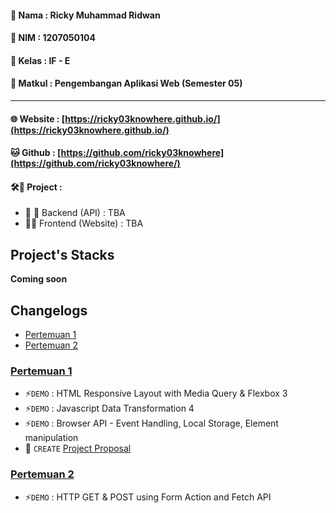 #### 📌 Nama   : Ricky Muhammad Ridwan
#### 📌 NIM	   : 1207050104
#### 📌 Kelas	 : IF - E
#### 📌 Matkul : Pengembangan Aplikasi Web (Semester 05)
-------------------------------------------

#### 🌐 Website : [https://ricky03knowhere.github.io/](https://ricky03knowhere.github.io/)
#### 🐱 Github  : [https://github.com/ricky03knowhere](https://github.com/ricky03knowhere/)
#### 🛠️🚀 Project : 
  - 💾 🔑 Backend (API) : TBA
  - 🌈✨ Frontend (Website) : TBA

## Project's Stacks
**Coming soon**
## Changelogs
- [Pertemuan 1](#pertemuan-1)
- [Pertemuan 2](#pertemuan-2)

### [Pertemuan 1](pertemuan_1)
- ⚡`DEMO` : HTML Responsive Layout with Media Query & Flexbox	3
- ⚡`DEMO` : Javascript Data Transformation	4
- ⚡`DEMO` : Browser API - Event Handling, Local Storage, Element manipulation
- 🚀 `CREATE` [Project Proposal](project_proposal)

### [Pertemuan 2](pertemuan_2)
- ⚡`DEMO` : HTTP GET & POST using Form Action and Fetch API
